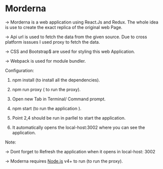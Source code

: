 # Morderna

-> Morderna is a web application using React.Js and Redux. 
   The whole idea is use to create the exact replica of the original web Page.

-> Api url is used to fetch the data from the given source.
   Due to cross platform isssues I used proxy to fetch the data.

-> CSS and Bootstrap$ are used for styling this web Application.

-> Webpack is used for module bundler.

Configuration:

1. npm install (to install all the dependencies).

2. npm run proxy ( to run the proxy).

3. Open new Tab in Terminal/ Command prompt.

4. npm start (to run the application ).

5. Point 2,4 should be run in parllel to start the application.

6. It automatically opens the local-host:3002 where you can see the application.

Note:

-> Dont forget to Refresh the application when it opens in local-host: 3002

->  Moderna requires [Node.js](https://nodejs.org/) v4+ to run (to run the proxy).
